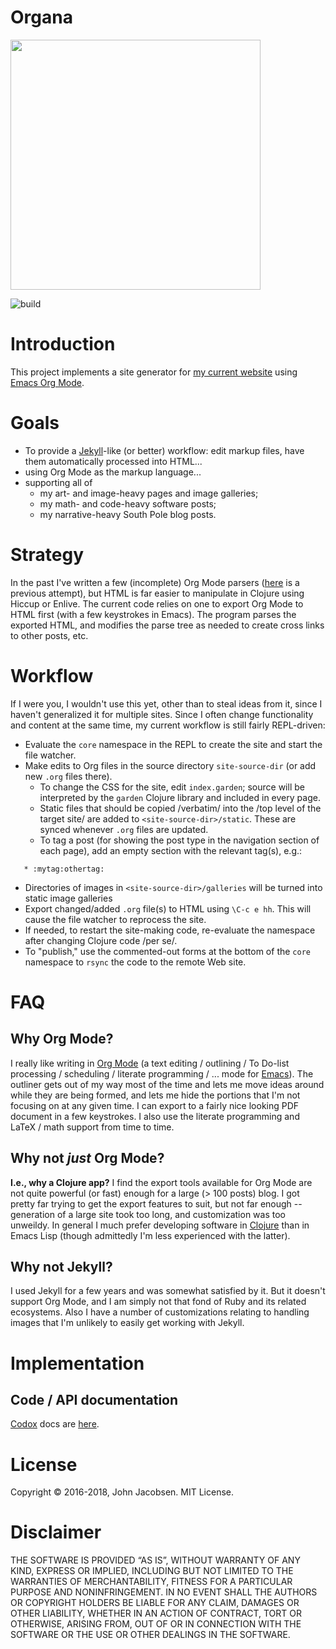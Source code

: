 # Organa

<img src="/organa.png" width="400">

![build](https://github.com/eigenhombre/organa/actions/workflows/build.yml/badge.svg)

# Introduction

This project implements a site generator for [my current
website](http://johnj.com/) using [Emacs Org Mode](http://orgmode.org/).

# Goals

- To provide a [Jekyll](https://jekyllrb.com/)-like (or better) workflow: edit markup files,
  have them automatically processed into HTML...
- using Org Mode as the markup language...
- supporting all of
  - my art- and image-heavy pages and image galleries;
  - my math- and code-heavy software posts;
  - my narrative-heavy South Pole blog posts.

# Strategy

In the past I've written a few (incomplete) Org Mode parsers
([here](https://github.com/eigenhombre/blorg) is a previous attempt), but HTML
is far easier to manipulate in Clojure using Hiccup or Enlive.  The current
code relies on one to export Org Mode to HTML first (with a few keystrokes in
Emacs).  The program parses the exported HTML, and modifies the parse tree as
needed to create cross links to other posts, etc.

# Workflow

If I were you, I wouldn't use this yet, other than to steal ideas from it,
since I haven't generalized it for multiple sites.  Since I often change
functionality and content at the same time, my current workflow is still
fairly REPL-driven:

- Evaluate the `core` namespace in the REPL to create the site and start the file watcher.
- Make edits to Org files in the source directory `site-source-dir`
  (or add new `.org` files there).
  - To change the CSS for the site, edit `index.garden`; source will
    be interpreted by the `garden` Clojure library and included in
    every page.
  - Static files that should be copied /verbatim/ into the /top level of the
    target site/ are added to `<site-source-dir>/static`. These are synced
    whenever `.org` files are updated.
  - To tag a post (for showing the post type in the navigation section of each
    page), add an empty section with the relevant tag(s), e.g.:

```
   * :mytag:othertag:
```

  - Directories of images in `<site-source-dir>/galleries` will be
    turned into static image galleries
- Export changed/added `.org` file(s) to HTML using `\C-c e hh`. This
  will cause the file watcher to reprocess the site.
- If needed, to restart the site-making code, re-evaluate the
  namespace after changing Clojure code /per se/.
- To "publish," use the commented-out forms at the bottom of the
  `core` namespace to `rsync` the code to the remote Web site.

# FAQ
## Why Org Mode?

I really like writing in [Org Mode](http://orgmode.org/) (a text editing /
outlining / To Do-list processing / scheduling / literate programming /
... mode for [Emacs](http://www.gnu.org/software/emacs/)).  The outliner gets
out of my way most of the time and lets me move ideas around while they are
being formed, and lets me hide the portions that I'm not focusing on at any
given time.  I can export to a fairly nice looking PDF document in a few
keystrokes.  I also use the literate programming and LaTeX / math support from
time to time.

## Why not *just* Org Mode?

**I.e., why a Clojure app?**  I find the export tools available for Org Mode are
not quite powerful (or fast) enough for a large (> 100 posts) blog.  I got
pretty far trying to get the export features to suit, but not far enough --
generation of a large site took too long, and customization was too unweildy.
In general I much prefer developing software in [Clojure](http://clojure.org)
than in Emacs Lisp (though admittedly I'm less experienced with the latter).

## Why not Jekyll?

I used Jekyll for a few years and was somewhat satisfied by it.  But it
doesn't support Org Mode, and I am simply not that fond of Ruby and its
related ecosystems.  Also I have a number of customizations relating to
handling images that I'm unlikely to easily get working with Jekyll.

# Implementation

## Code / API documentation

[Codox](https://github.com/weavejester/codox) docs are
[here](https://raw.githack.com/eigenhombre/organa/master/docs/index.html).

# License

Copyright © 2016-2018, John Jacobsen. MIT License.

# Disclaimer

THE SOFTWARE IS PROVIDED “AS IS”, WITHOUT WARRANTY OF ANY KIND, EXPRESS OR
IMPLIED, INCLUDING BUT NOT LIMITED TO THE WARRANTIES OF MERCHANTABILITY,
FITNESS FOR A PARTICULAR PURPOSE AND NONINFRINGEMENT. IN NO EVENT SHALL THE
AUTHORS OR COPYRIGHT HOLDERS BE LIABLE FOR ANY CLAIM, DAMAGES OR OTHER
LIABILITY, WHETHER IN AN ACTION OF CONTRACT, TORT OR OTHERWISE, ARISING FROM,
OUT OF OR IN CONNECTION WITH THE SOFTWARE OR THE USE OR OTHER DEALINGS IN THE
SOFTWARE.
